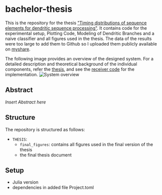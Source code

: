 # bachelor-thesis
This is the repository for the thesis ["Timing distributions of sequence elements for dendritic sequence processing"](./Thesis/Thesis_lgolla.pdf). 
It contains code for the experimental setup, Plotting Code, Modeling of Dendritic Branches and a naive classifier and all figures used in the thesis. The data of the results were too large to add them to Github so I uploaded them publicly available on [myshare](https://myshare.uni-osnabrueck.de/d/cdfafc7ce1b44167b049/).

The following image provides an overview of the designed system. For a detailed description and theoretical background of the individual components, refer the [thesis](./filepath/Thesis_Final_Digital.pdf), and see the [receiver code](code/csi_receiver/) for the implementation. 
![System overview](./writing/final_figures/exampleimage.png)


## Abstract 
*Insert Abstract here*

## Structure
The repository is structured as follows:

- `THESIS`:
    - `final_figures`: contains all figures used in the final version of the thesis
    - the final thesis document
 
## Setup 
- Julia version
- dependencies in added file Project.toml
